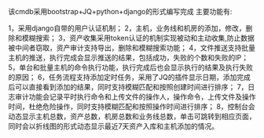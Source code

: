 该cmdb采用bootstrap+JQ+python+django的形式编写完成 主要功能有: 

1，采用django自带的用户认证机制；
2，主机，业务线和机房的添加，修改，删除和模糊搜索；
3，资产收集采用token认证的机制实现被动和主动收集,防止数据被中间者窃取，资产审计支持导出，删除和模糊搜索功能；
4，文件推送支持批量主机的推送，执行完成会显示推送的结果，包括成功，失败的个数和失败的IP；
5，单台和批量主机的命令执行功能，执行完成后也会显示执行的结果及执行失败的原因；
6，任务流程支持添加定时任务，采用了JQ的插件显示日期，添加完成后可以直接看到添加的结果，同时支持模糊匹配和按照创建时间进行排序；
7，日志审计功能会记录平时执行命令和上传文件的操作人，操作命令，上传文件及操作时间，杜绝危险操作，同时支持模糊匹配和按照操作时间进行排序；
8，控制台会动态显示主机总数，资产总数，机房总数和业务线总数，单击可跳转到相应页面，同时会以折线图的形式动态显示最近7天资产入库和主机添加的情况。


